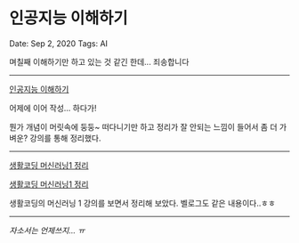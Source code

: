 # 인공지능 이해하기

Date: Sep 2, 2020
Tags: AI

며칠째 이해하기만 하고 있는 것 같긴 한데... 죄송합니다

---

[인공지능 이해하기](https://www.notion.so/974112e7059245e88585849c90c3979f)

어제에 이어 작성... 하다가!

뭔가 개념이 머릿속에 둥둥~ 떠다니기만 하고 정리가 잘 안되는 느낌이 들어서
좀 더 가벼운? 강의를 통해 정리했다.

---

[생활코딩 머신러닝1 정리](https://velog.io/@dudu/%EC%83%9D%ED%99%9C%EC%BD%94%EB%94%A9-%EB%A8%B8%EC%8B%A0%EB%9F%AC%EB%8B%9D1-%EC%A0%95%EB%A6%AC)

[생활코딩 머신러닝1 정리](https://www.notion.so/1-ac5bc03accd6445d8bcda34f9598b0d8)

생활코딩의 머신러닝 1 강의를 보면서 정리해 보았다. 벨로그도 같은 내용이다..ㅎㅎ

---

*자소서는 언제쓰지... ㅠ*